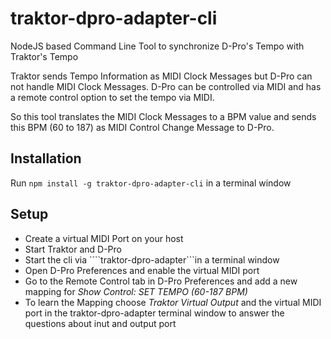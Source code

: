 # traktor-dpro-adapter-cli

NodeJS based Command Line Tool to synchronize D-Pro's Tempo with Traktor's Tempo

Traktor sends Tempo Information as MIDI Clock Messages but D-Pro can not handle MIDI Clock Messages. D-Pro can be controlled via MIDI and has a remote control option to set the tempo via MIDI.

So this tool translates the MIDI Clock Messages to a BPM value and sends this BPM (60 to 187) as MIDI Control Change Message to D-Pro.

## Installation

Run ```npm install -g traktor-dpro-adapter-cli``` in a terminal window

## Setup
* Create a virtual MIDI Port on your host
* Start Traktor and D-Pro
* Start the cli via ````traktor-dpro-adapter```in a terminal window
* Open D-Pro Preferences and enable the virtual MIDI port
* Go to the Remote Control tab in D-Pro Preferences and add a new mapping for *Show Control: SET TEMPO (60-187 BPM)*
* To learn the Mapping choose *Traktor Virtual Output* and the virtual MIDI port in the traktor-dpro-adapter terminal window to answer the questions about inut and output port